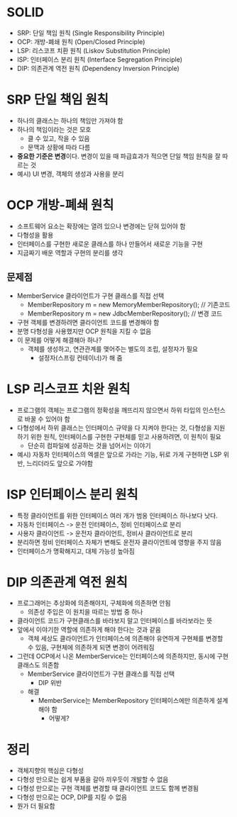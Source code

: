 # SOLID
* SRP: 단일 책임 원칙 (Single Responsibility Principle)
* OCP: 개방-폐쇄 원칙 (Open/Closed Principle)
* LSP: 리스코프 치환 원칙 (Liskov Substitution Principle)
* ISP: 인터페이스 분리 원칙 (Interface Segregation Principle)
* DIP: 의존관계 역전 원칙 (Dependency Inversion Principle)

# SRP 단일 책임 원칙
* 하나의 클래스는 하나의 책임만 가져야 함
* 하나의 책임이라는 것은 모호
    * 클 수 있고, 작을 수 있음
    * 문맥과 상황에 따라 다름
* <b>중요한 기준은 변경</b>이다. 변경이 있을 때 파급효과가 적으면 단일 책임 원칙을 잘 따르는 것
* 예시) UI 변경, 객체의 생성과 사용을 분리

# OCP 개방-폐쇄 원칙
* 소프트웨어 요소는 확장에는 열려 있으나 변경에는 닫혀 있어야 함
* 다형성을 활용
* 인터페이스를 구현한 새로운 클래스를 하나 만들어서 새로운 기능을 구현
* 지금짜기 배운 역할과 구현의 분리를 생각
## 문제점
* MemberService 클라이언트가 구현 클래스를 직접 선택
    * MemberRepository m = new MemoryMemberRepository(); // 기존코드
    * MemberRepository m = new JdbcMemberRepository(); // 변경 코드
* 구현 객체를 변경하려면 클라이언트 코드를 변경해야 함
* 분명 다형성을 사용했지만 OCP 원칙을 지킬 수 없음
* 이 문제를 어떻게 해결해아 하나?
    * 객체를 생성하고, 연관관계를 맺어주는 별도의 조립, 설정자가 필요
        * 설정자(스프링 컨테이너)가 해 줌

# LSP 리스코프 치완 원칙
* 프로그램의 객체는 프로그램의 정확성을 깨뜨리지 않으면서 하위 타입의 인스턴스로 바꿀 수 있어야 함
* 다형성에서 하위 클래스는 인터페이스 규약을 다 지켜야 한다는 것, 다형성을 지원하기 위한 원칙, 인터페이스를 구현한 구현체를 믿고 사용하려면, 이 원칙이 필요
    * 단순히 컴파일에 성공하는 것을 넘어서는 이야기
* 예시) 자동차 인터페이스의 엑셀은 앞으로 가라는 기능, 뒤로 가게 구현하면 LSP 위반, 느리더라도 앞으로 가야함

# ISP 인터페이스 분리 원칙
* 특정 클라이언트를 위한 인터페이스 여러 개가 범옹 인터페이스 하나보다 낫다.
* 자동차 인터페이스 -> 운전 인터페이스, 정비 인터페이스로 분리
* 사용자 클라이언트 -> 운전자 클라이언트, 정비사 클라이언트로 분리
* 분리하면 정비 인터페이스 자체가 변해도 운전자 클라이언트에 영향을 주지 않음
* 인터페이스가 명확해지고, 대체 가능성 높아짐

# DIP 의존관계 역전 원칙
* 프로그래머는 추상화에 의존해야지, 구체화에 의존하면 안됨
    * 의존성 주입은 이 원치을 따르는 방법 중 하나
* 클라이언트 코드가 구현클래스를 바라보지 말고 인터페이스를 바라보라는 뜻
* 앞에서 이야기한 역할에 의존하게 해야 한다는 것과 같음
    * 객체 세상도 클라이언트가 인터페이스에 의존해야 유연하게 구현체를 변경할 수 있음, 구현체에 의존하게 되면 변경이 어려워짐
* 그런데 OCP에서 나온 MemberService는 인터페이스에 의존하지만, 동시에 구현 클래스도 의존함
    * MemberService 클라이언트가 구현 클래스를 직접 선택
        * DIP 위반
    * 해결
        * MemberService는 MemberRepository 인터페이스에만 의존하게 설계해야 함
            * 어떻게?
# 정리
* 객체지향의 핵심은 다형성
* 다형성 만으로는 쉽게 부품을 갈아 끼우듯이 개발할 수 없음
* 다형성 만으로는 구현 객체를 변경할 때 클라이언트 코드도 함께 변경됨
* 다형성 만으로는 OCP, DIP를 지킬 수 없음
* 뭔가 더 필요함